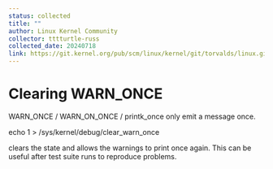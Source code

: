 ```yaml
---
status: collected
title: ""
author: Linux Kernel Community
collector: tttturtle-russ
collected_date: 20240718
link: https://git.kernel.org/pub/scm/linux/kernel/git/torvalds/linux.git/tree/Documentation/admin-guide/clearing-warn-once.rst
---
```


# Clearing WARN_ONCE

WARN_ONCE / WARN_ON_ONCE / printk_once only emit a message once.

echo 1 \> /sys/kernel/debug/clear_warn_once

clears the state and allows the warnings to print once again. This can
be useful after test suite runs to reproduce problems.
